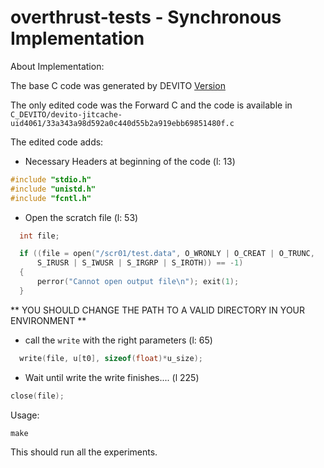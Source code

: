 # overthrust-tests - Synchronous Implementation

About Implementation:

The base C code was generated by DEVITO [Version](https://github.com/speglich/devito/commit/ac2b8f60ee8b9faa39b935d0f0dd40c6a9842997)

The only edited code was the Forward C and the code is available in `C_DEVITO/devito-jitcache-uid4061/33a343a98d592a0c440d55b2a919ebb69851480f.c`

The edited code adds:

* Necessary Headers at beginning of the code (l: 13)

```c
#include "stdio.h"
#include "unistd.h"
#include "fcntl.h"
```

* Open the scratch file (l: 53)

```c
  int file;

  if ((file = open("/scr01/test.data", O_WRONLY | O_CREAT | O_TRUNC,
      S_IRUSR | S_IWUSR | S_IRGRP | S_IROTH)) == -1)
  {
      perror("Cannot open output file\n"); exit(1);
  }
```
** YOU SHOULD CHANGE THE PATH TO A VALID DIRECTORY IN YOUR ENVIRONMENT **

* call the `write` with the right parameters (l: 65)

```c
  write(file, u[t0], sizeof(float)*u_size);
```

* Wait until write the write finishes.... (l 225)
```c
close(file);
```

Usage:

```
make
```

This should run all the experiments.
